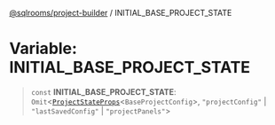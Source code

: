 [@sqlrooms/project-builder](../index.md) / INITIAL\_BASE\_PROJECT\_STATE

# Variable: INITIAL\_BASE\_PROJECT\_STATE

> `const` **INITIAL\_BASE\_PROJECT\_STATE**: `Omit`\<[`ProjectStateProps`](../type-aliases/ProjectStateProps.md)\<`BaseProjectConfig`\>, `"projectConfig"` \| `"lastSavedConfig"` \| `"projectPanels"`\>
